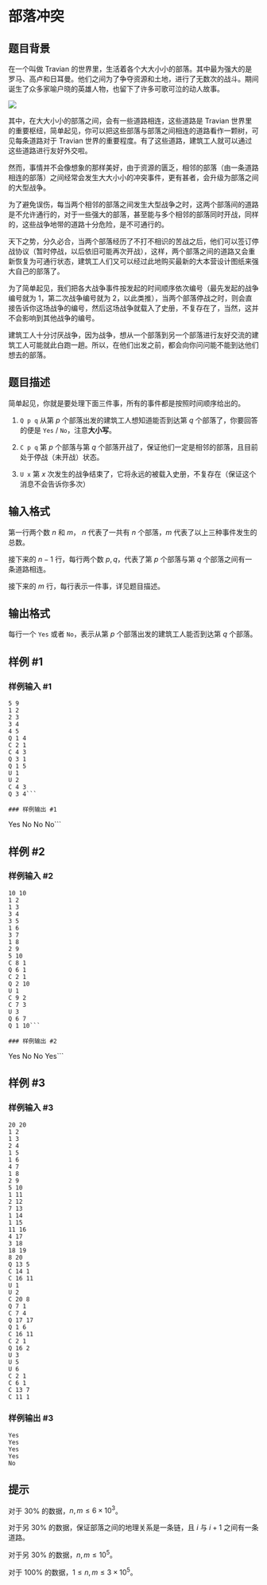 # 部落冲突

## 题目背景

在一个叫做 Travian 的世界里，生活着各个大大小小的部落。其中最为强大的是罗马、高卢和日耳曼。他们之间为了争夺资源和土地，进行了无数次的战斗。期间诞生了众多家喻户晓的英雄人物，也留下了许多可歌可泣的动人故事。

![](http://img4.dwstatic.com/coc/1602/320370032694/1456415099616.jpg)

其中，在大大小小的部落之间，会有一些道路相连，这些道路是 Travian 世界里的重要枢纽，简单起见，你可以把这些部落与部落之间相连的道路看作一颗树，可见每条道路对于 Travian 世界的重要程度。有了这些道路，建筑工人就可以通过这些道路进行友好外交啦。

然而，事情并不会像想象的那样美好，由于资源的匮乏，相邻的部落（由一条道路相连的部落）之间经常会发生大大小小的冲突事件，更有甚者，会升级为部落之间的大型战争。

为了避免误伤，每当两个相邻的部落之间发生大型战争之时，这两个部落间的道路是不允许通行的，对于一些强大的部落，甚至能与多个相邻的部落同时开战，同样的，这些战争地带的道路十分危险，是不可通行的。

天下之势，分久必合，当两个部落经历了不打不相识的苦战之后，他们可以签订停战协议（暂时停战，以后依旧可能再次开战），这样，两个部落之间的道路又会重新恢复为可通行状态，建筑工人们又可以经过此地购买最新的大本营设计图纸来强大自己的部落了。

为了简单起见，我们把各大战争事件按发起的时间顺序依次编号（最先发起的战争编号就为 $1$，第二次战争编号就为 $2$，以此类推），当两个部落停战之时，则会直接告诉你这场战争的编号，然后这场战争就载入了史册，不复存在了，当然，这并不会影响到其他战争的编号。

建筑工人十分讨厌战争，因为战争，想从一个部落到另一个部落进行友好交流的建筑工人可能就此白跑一趟。所以，在他们出发之前，都会向你问问能不能到达他们想去的部落。


## 题目描述

简单起见，你就是要处理下面三件事，所有的事件都是按照时间顺序给出的。

1. `Q p q` 从第 $p$ 个部落出发的建筑工人想知道能否到达第 $q$ 个部落了，你要回答的便是 `Yes` / `No`，注意**大小写**。

2. `C p q` 第 $p$ 个部落与第 $q$ 个部落开战了，保证他们一定是相邻的部落，且目前处于停战（未开战）状态。

3. `U x` 第 $x$ 次发生的战争结束了，它将永远的被载入史册，不复存在（保证这个消息不会告诉你多次）


## 输入格式

第一行两个数 $n$ 和 $m$， $n$ 代表了一共有 $n$ 个部落，$m$ 代表了以上三种事件发生的总数。

接下来的 $n - 1$ 行，每行两个数 $p, q$，代表了第 $p$ 个部落与第 $q$ 个部落之间有一条道路相连。

接下来的 $m$ 行，每行表示一件事，详见题目描述。

## 输出格式

每行一个 `Yes` 或者 `No`，表示从第 $p$ 个部落出发的建筑工人能否到达第 $q$ 个部落。

## 样例 #1

### 样例输入 #1
```
5 9
1 2
2 3
3 4
4 5
Q 1 4
C 2 1
C 4 3
Q 3 1
Q 1 5
U 1
U 2
C 4 3
Q 3 4```

### 样例输出 #1

```
Yes
No
No
No```

## 样例 #2

### 样例输入 #2
```
10 10
1 2
1 3
3 4
3 5
1 6
3 7
1 8
2 9
5 10
C 8 1
Q 6 1
C 2 1
Q 2 10
U 1
C 9 2
C 7 3
U 3
Q 6 7
Q 1 10```

### 样例输出 #2

```
Yes
No
No
Yes```

## 样例 #3

### 样例输入 #3
```
20 20
1 2
1 3
2 4
1 5
1 6
4 7
1 8
2 9
5 10
1 11
2 12
7 13
1 14
1 15
11 16
4 17
3 18
18 19
8 20
Q 13 5
C 14 1
C 16 11
U 1
U 2
C 20 8
Q 7 1
C 7 4
Q 17 17
Q 1 6
C 16 11
C 2 1
Q 16 2
U 3
U 5
U 6
C 2 1
C 6 1
C 13 7
C 11 1
```

### 样例输出 #3

```
Yes
Yes
Yes
Yes
No
```

## 提示

对于 $30\%$ 的数据，$n, m\leq 6\times10^3$。

对于另 $30\%$ 的数据，保证部落之间的地理关系是一条链，且 $i$ 与 $i + 1$ 之间有一条道路。

对于另 $30\%$ 的数据，$n, m\leq 10^5$。

对于 $100\%$ 的数据，$1\leq n, m\leq 3\times10^5$。


